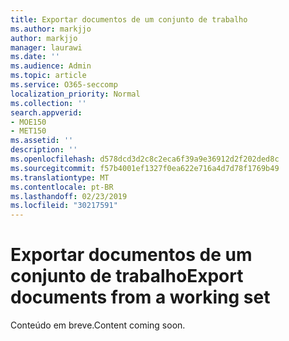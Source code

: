 ```yaml
---
title: Exportar documentos de um conjunto de trabalho
ms.author: markjjo
author: markjjo
manager: laurawi
ms.date: ''
ms.audience: Admin
ms.topic: article
ms.service: O365-seccomp
localization_priority: Normal
ms.collection: ''
search.appverid:
- MOE150
- MET150
ms.assetid: ''
description: ''
ms.openlocfilehash: d578dcd3d2c8c2eca6f39a9e36912d2f202ded8c
ms.sourcegitcommit: f57b4001ef1327f0ea622e716a4d7d78f1769b49
ms.translationtype: MT
ms.contentlocale: pt-BR
ms.lasthandoff: 02/23/2019
ms.locfileid: "30217591"
---
```

# <a name="export-documents-from-a-working-set"></a><span data-ttu-id="2856a-102">Exportar documentos de um conjunto de trabalho</span><span class="sxs-lookup"><span data-stu-id="2856a-102">Export documents from a working set</span></span>

<span data-ttu-id="2856a-103">Conteúdo em breve.</span><span class="sxs-lookup"><span data-stu-id="2856a-103">Content coming soon.</span></span>